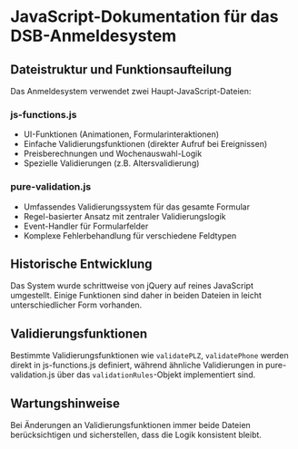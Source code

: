 # JavaScript-Dokumentation für das DSB-Anmeldesystem

## Dateistruktur und Funktionsaufteilung

Das Anmeldesystem verwendet zwei Haupt-JavaScript-Dateien:

### js-functions.js
- UI-Funktionen (Animationen, Formularinteraktionen)
- Einfache Validierungsfunktionen (direkter Aufruf bei Ereignissen)
- Preisberechnungen und Wochenauswahl-Logik
- Spezielle Validierungen (z.B. Altersvalidierung)

### pure-validation.js
- Umfassendes Validierungssystem für das gesamte Formular
- Regel-basierter Ansatz mit zentraler Validierungslogik
- Event-Handler für Formularfelder
- Komplexe Fehlerbehandlung für verschiedene Feldtypen

## Historische Entwicklung
Das System wurde schrittweise von jQuery auf reines JavaScript umgestellt.
Einige Funktionen sind daher in beiden Dateien in leicht unterschiedlicher Form vorhanden.

## Validierungsfunktionen
Bestimmte Validierungsfunktionen wie `validatePLZ`, `validatePhone` werden direkt in js-functions.js definiert,
während ähnliche Validierungen in pure-validation.js über das `validationRules`-Objekt implementiert sind.

## Wartungshinweise
Bei Änderungen an Validierungsfunktionen immer beide Dateien berücksichtigen und sicherstellen,
dass die Logik konsistent bleibt.
